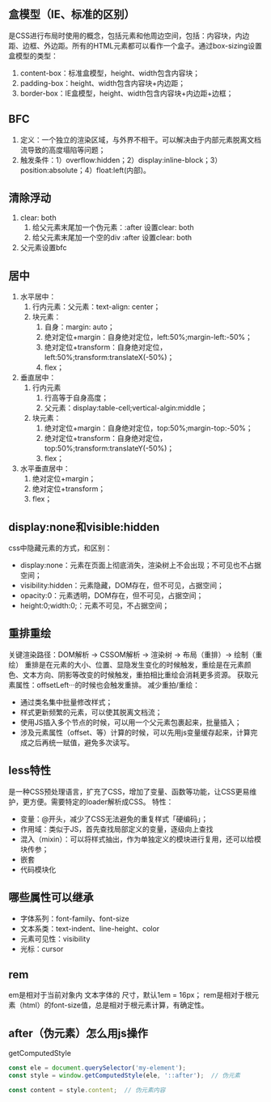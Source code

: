 ## 盒模型（IE、标准的区别）
是CSS进行布局时使用的概念，包括元素和他周边空间，包括：内容块，内边距、边框、外边距。所有的HTML元素都可以看作一个盒子。通过box-sizing设置盒模型的类型：

1. content-box：标准盒模型，height、width包含内容块；
2. padding-box：height、width包含内容块+内边距；
3. border-box：IE盒模型，height、width包含内容块+内边距+边框；
## BFC

1. 定义：一个独立的渲染区域，与外界不相干。可以解决由于内部元素脱离文档流导致的高度塌陷等问题；
2. 触发条件：1）overflow:hidden；2）display:inline-block；3）position:absolute；4）float:left(内部)。
## 清除浮动

1. clear: both
   1. 给父元素末尾加一个伪元素：:after 设置clear: both
   2. 给父元素末尾加一个空的div :after 设置clear: both
2. 父元素设置bfc
## 居中

1. 水平居中：
   1. 行内元素：父元素：text-align: center；
   2. 块元素：
      1. 自身：margin: auto；
      2. 绝对定位+margin：自身绝对定位，left:50%;margin-left:-50%；
      3. 绝对定位+transform：自身绝对定位，left:50%;transform:translateX(-50%)；
      4. flex；
2. 垂直居中：
   1. 行内元素
      1. 行高等于自身高度；
      2. 父元素：display:table-cell;vertical-algin:middle；
   2. 块元素：
      1. 绝对定位+margin：自身绝对定位，top:50%;margin-top:-50%；
      2. 绝对定位+transform：自身绝对定位，top:50%;transform:translateY(-50%)；
      3. flex；
3. 水平垂直居中：
   1. 绝对定位+margin；
   2. 绝对定位+transform；
   3. flex；
## display:none和visible:hidden
css中隐藏元素的方式，和区别：

- display:none：元素在页面上彻底消失，渲染树上不会出现；不可见也不占据空间；
- visibility:hidden：元素隐藏，DOM存在，但不可见，占据空间；
- opacity:0：元素透明，DOM存在，但不可见，占据空间；
- height:0;width:0;：元素不可见，不占据空间；
## 重排重绘
关键渲染路径：DOM解析 -> CSSOM解析 -> 渲染树 -> 布局（重排）-> 绘制（重绘）
重排是在元素的大小、位置、显隐发生变化的时候触发，重绘是在元素颜色、文本方向、阴影等改变的时候触发，重拍相比重绘会消耗更多资源。
获取元素属性：offsetLeft···的时候也会触发重排。
减少重拍/重绘：

- 通过类名集中批量修改样式；
- 样式更新频繁的元素，可以使其脱离文档流；
- 使用JS插入多个节点的时候，可以用一个父元素包裹起来，批量插入；
- 涉及元素属性（offset、等）计算的时候，可以先用js变量缓存起来，计算完成之后再统一赋值，避免多次读写。
## less特性
是一种CSS预处理语言，扩充了CSS，增加了变量、函数等功能，让CSS更易维护，更方便。需要特定的loader解析成CSS。
特性：

- 变量：@开头，减少了CSS无法避免的重复样式「硬编码」；
- 作用域：类似于JS，首先查找局部定义的变量，逐级向上查找
- 混入（mixin）：可以将样式抽出，作为单独定义的模块进行复用，还可以给模块传参；
- 嵌套
- 代码模块化
## 哪些属性可以继承

- 字体系列：font-family、font-size
- 文本系类：text-indent、line-height、color
- 元素可见性：visibility
- 光标：cursor
## rem
em是相对于当前对象内 文本字体的 尺寸，默认1em = 16px；
rem是相对于根元素（html）的font-size值，总是相对于根元素计算，有确定性。
## after（伪元素）怎么用js操作
getComputedStyle
```javascript
const ele = document.querySelector('my-element');
const style = window.getComputedStyle(ele, '::after');	// 伪元素

const content = style.content;	// 伪元素内容
```
